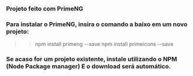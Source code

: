 ### Projeto feito com PrimeNG

### Para instalar o PrimeNG, insira o comando a baixo em um novo projeto:
>> npm install primeng --save
>> npm install primeicons --save

### Se acaso for um projeto existente, instale utilizando o NPM (Node Package manager) E o download será automático.


